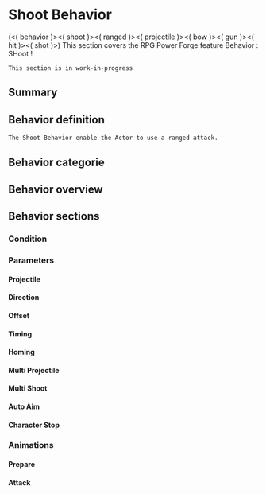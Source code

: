# Shoot Behavior
(<( behavior )><( shoot )><( ranged )><( projectile )><( bow )><( gun )><( hit )><( shot )>)
This section covers the RPG Power Forge feature Behavior : SHoot !

```admonish warning title="Working, working ..."
This section is in work-in-progress
```

## Summary

## Behavior definition
```admonish summary title="Shoot Behavior"
The Shoot Behavior enable the Actor to use a ranged attack.
```

## Behavior categorie

## Behavior overview

## Behavior sections

### Condition

### Parameters

#### Projectile

#### Direction

#### Offset

#### Timing

#### Homing

#### Multi Projectile

#### Multi Shoot

#### Auto Aim

#### Character Stop

### Animations

#### Prepare

#### Attack
